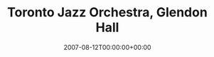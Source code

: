 ---
templateKey: event
guid: 0893f73c-6eab-11ea-99c5-002590d1d1b0
date: 2007-08-12T00:00:00+00:00
eventTime: '6-7pm'
title: Toronto Jazz Orchestra, Glendon Hall
artist: Toronto Jazz Orchestra
city: Toronto
venue: Glendon Hall
group: Tim Shia
guests: Mark Laver, Josh Grossman
---